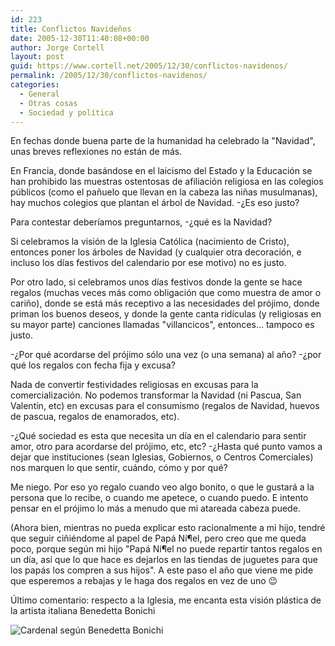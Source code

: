 ```yaml
---
id: 223
title: Conflictos Navideños
date: 2005-12-30T11:40:08+00:00
author: Jorge Cortell
layout: post
guid: https://www.cortell.net/2005/12/30/conflictos-navidenos/
permalink: /2005/12/30/conflictos-navidenos/
categories:
  - General
  - Otras cosas
  - Sociedad y polí­tica
---
```

En fechas donde buena parte de la humanidad ha celebrado la "Navidad", unas breves reflexiones no están de más.

En Francia, donde basándose en el laicismo del Estado y la Educación se han prohibido las muestras ostentosas de afiliación religiosa en las colegios públicos (como el pañuelo que llevan en la cabeza las niñas musulmanas), hay muchos colegios que plantan el árbol de Navidad. -¿Es eso justo?

Para contestar deberí­amos preguntarnos, -¿qué es la Navidad?

Si celebramos la visión de la Iglesia Católica (nacimiento de Cristo), entonces poner los árboles de Navidad (y cualquier otra decoración, e incluso los dí­as festivos del calendario por ese motivo) no es justo.

Por otro lado, si celebramos unos dí­as festivos donde la gente se hace regalos (muchas veces más como obligación que como muestra de amor o cariño), donde se está más receptivo a las necesidades del prójimo, donde priman los buenos deseos, y donde la gente canta ridí­culas (y religiosas en su mayor parte) canciones llamadas "villancicos", entonces... tampoco es justo.

-¿Por qué acordarse del prójimo sólo una vez (o una semana) al año? -¿por qué los regalos con fecha fija y excusa?

Nada de convertir festividades religiosas en excusas para la comercialización. No podemos transformar la Navidad (ni Pascua, San Valentí­n, etc) en excusas para el consumismo (regalos de Navidad, huevos de pascua, regalos de enamorados, etc).

-¿Qué sociedad es esta que necesita un dí­a en el calendario para sentir amor, otro para acordarse del prójimo, etc, etc? -¿Hasta qué punto vamos a dejar que instituciones (sean Iglesias, Gobiernos, o Centros Comerciales) nos marquen lo que sentir, cuándo, cómo y por qué?

Me niego. Por eso yo regalo cuando veo algo bonito, o que le gustará a la persona que lo recibe, o cuando me apetece, o cuando puedo. E intento pensar en el prójimo lo más a menudo que mi atareada cabeza puede.

(Ahora bien, mientras no pueda explicar esto racionalmente a mi hijo, tendré que seguir ciñiéndome al papel de Papá Ní¶el, pero creo que me queda poco, porque según mi hijo "Papá Ní¶el no puede repartir tantos regalos en un dí­a, así­ que lo que hace es dejarlos en las tiendas de juguetes para que los papás los compren a sus hijos". A este paso el año que viene me pide que esperemos a rebajas y le haga dos regalos en vez de uno 😉

Último comentario: respecto a la Iglesia, me encanta esta visión plástica de la artista italiana Benedetta Bonichi
  
![Cardenal según Benedetta Bonichi](https://www.toseeinthedark.it/Opere/cardinale.jpg)